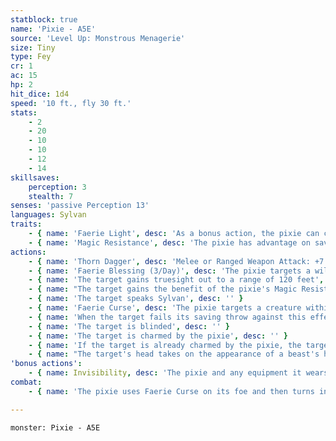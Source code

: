 ```yaml
---
statblock: true
name: 'Pixie - A5E'
source: 'Level Up: Monstrous Menagerie'
size: Tiny
type: Fey
cr: 1
ac: 15
hp: 2
hit_dice: 1d4
speed: '10 ft., fly 30 ft.'
stats:
    - 2
    - 20
    - 10
    - 10
    - 12
    - 14
skillsaves:
    perception: 3
    stealth: 7
senses: 'passive Perception 13'
languages: Sylvan
traits:
    - { name: 'Faerie Light', desc: 'As a bonus action, the pixie can cast dim light for 30 feet, or extinguish its glow.' }
    - { name: 'Magic Resistance', desc: 'The pixie has advantage on saving throws against spells and magical effects.' }
actions:
    - { name: 'Thorn Dagger', desc: 'Melee or Ranged Weapon Attack: +7 to hit, reach 5 ft. or range 10/30 ft., one target. Hit: 1 piercing damage.' }
    - { name: 'Faerie Blessing (3/Day)', desc: 'The pixie targets a willing creature within 30 feet. The target gains one of the following abilities for 1 hour:' }
    - { name: 'The target gains truesight out to a range of 120 feet', desc: '' }
    - { name: "The target gains the benefit of the pixie's Magic Resistance trait", desc: '' }
    - { name: 'The target speaks Sylvan', desc: '' }
    - { name: 'Faerie Curse', desc: 'The pixie targets a creature within 30 feet not already under a Faerie Curse. The target makes a DC 12 Wisdom saving throw. On a failure, the target is subjected to a special magical curse for 1 hour. The curse ends if the pixie dies or is incapacitated, the pixie or one of its allies deals damage to the target, or the pixie spends an action to end the curse. Spells such as remove curse, dispel magic, and lesser restoration also end the curse. If a creature makes its saving throw or the condition ends for it, it is immune to any Faerie Curse for the next 24 hours.' }
    - { name: 'When the target fails its saving throw against this effect, the pixie chooses one of the following effects to impose on the target', desc: '' }
    - { name: 'The target is blinded', desc: '' }
    - { name: 'The target is charmed by the pixie', desc: '' }
    - { name: 'If the target is already charmed by the pixie, the target falls asleep', desc: 'It wakes if it is shaken awake as an action or if it takes damage.' }
    - { name: "The target's head takes on the appearance of a beast's head (donkey, wolf, etc)", desc: "The target's statistics don't change, but the target can no longer speak; it can only make animal noises." }
'bonus actions':
    - { name: Invisibility, desc: 'The pixie and any equipment it wears or carries magically turns invisible until the pixie attacks, casts a spell, becomes incapacitated, or uses a bonus action to become visible.' }
combat:
    - { name: 'The pixie uses Faerie Curse on its foe and then turns invisible and flies to a new location', desc: "The pixie prefers to charm its enemies, although the beast's head curse is useful to silence spellcasters. The pixie uses its thorn dagger on creatures immune to its curse. When encountered in a group, pixies usually flee as soon as one of their number is killed." }

---
```

```statblock
monster: Pixie - A5E
```
